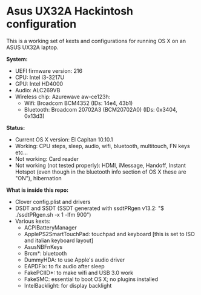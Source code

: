 # Asus UX32A Hackintosh configuration
This is a working set of kexts and configurations for running OS X on an ASUS UX32A laptop.

**System:**
- UEFI firmware version: 216
- CPU: Intel i3-3217U
- GPU: Intel HD4000
- Audio: ALC269VB
- Wireless chip: Azurewave aw-ce123h:
	- Wifi: Broadcom BCM4352 (IDs: 14e4, 43b1)
	- Bluetooth: Broadcom 20702A3 (BCM20702A0) (IDs: 0x3404, 0x13d3)

**Status:**
- Current OS X version: El Capitan 10.10.1
- Working: CPU steps, sleep, audio, wifi, bluetooth, multitouch, FN keys etc...
- Not working: Card reader
- Not working (not tested properly): HDMI, iMessage, Handoff, Instant Hotspot (even though in the bluetooth info section of OS X these are "ON"), hibernation

**What is inside this repo:**
- Clover config.plist and drivers
- DSDT and SSDT (SSDT generated with ssdtPRgen v13.2: "$ ./ssdtPRgen.sh -x 1 -lfm 900")
- Various kexts:
	- ACPIBatteryManager
	- ApplePS2SmartTouchPad: touchpad and keyboard [this is set to ISO and italian keyboard layout]
	- AsusNBFnKeys
	- Brcm\*: bluetooth
	- DummyHDA: to use Apple's audio driver
	- EAPDFix: to fix audio after sleep
	- FakePCIID\*: to make wifi and USB 3.0 work
	- FakeSMC: essential to boot OS X; no plugins installed
	- IntelBacklight: for display backlight
